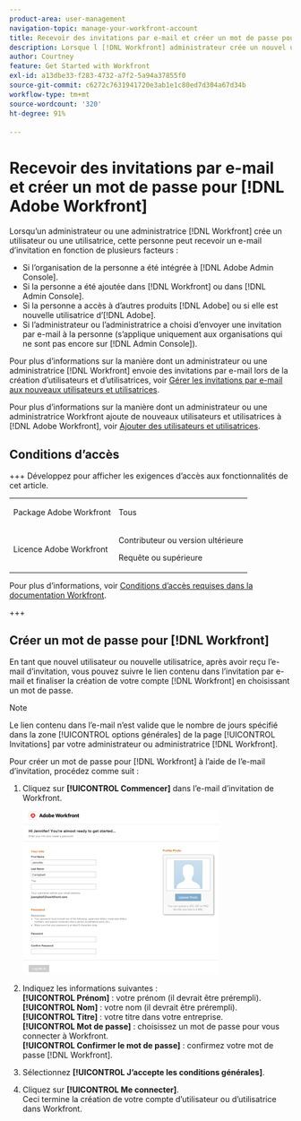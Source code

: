 ```yaml
---
product-area: user-management
navigation-topic: manage-your-workfront-account
title: Recevoir des invitations par e-mail et créer un mot de passe pour  [!DNL Adobe Workfront]
description: Lorsque l [!DNL Workfront] administrateur crée un nouvel utilisateur, celui-ci peut recevoir un e-mail d’invitation qui l’invite à créer un mot de passe.
author: Courtney
feature: Get Started with Workfront
exl-id: a13dbe33-f283-4732-a7f2-5a94a37855f0
source-git-commit: c6272c7631941720e3ab1e1c80ed7d304a67d34b
workflow-type: tm+mt
source-wordcount: '320'
ht-degree: 91%

---
```


# Recevoir des invitations par e-mail et créer un mot de passe pour [!DNL Adobe Workfront]

Lorsqu’un administrateur ou une administratrice [!DNL Workfront] crée un utilisateur ou une utilisatrice, cette personne peut recevoir un e-mail d’invitation en fonction de plusieurs facteurs :

* Si l’organisation de la personne a été intégrée à [!DNL Adobe Admin Console].
* Si la personne a été ajoutée dans [!DNL Workfront] ou dans [!DNL Admin Console].
* Si la personne a accès à d’autres produits [!DNL Adobe] ou si elle est nouvelle utilisatrice d’[!DNL Adobe].
* Si l’administrateur ou l’administratrice a choisi d’envoyer une invitation par e-mail à la personne (s’applique uniquement aux organisations qui ne sont pas encore sur [!DNL Admin Console]).

Pour plus d’informations sur la manière dont un administrateur ou une administratrice [!DNL Workfront] envoie des invitations par e-mail lors de la création d’utilisateurs et d’utilisatrices, voir [Gérer les invitations par e-mail aux nouveaux utilisateurs et utilisatrices](../../../administration-and-setup/manage-workfront/emails/manage-email-invitations.md).

Pour plus d’informations sur la manière dont un administrateur ou une administratrice Workfront ajoute de nouveaux utilisateurs et utilisatrices à [!DNL Adobe Workfront], voir [Ajouter des utilisateurs et utilisatrices](../../../administration-and-setup/add-users/create-and-manage-users/add-users.md).

## Conditions d’accès

+++ Développez pour afficher les exigences d’accès aux fonctionnalités de cet article.

<table style="table-layout:auto"> 
 <col> 
 </col>
 <tbody> 
  <tr> 
   <td>Package Adobe Workfront</td> 
   <td> <p>Tous</p> </td> 
  </tr> 
  <tr> 
   <td>Licence Adobe Workfront</td> 
   <td> 
   <p>Contributeur ou version ultérieure</p>
   <p>Requête ou supérieure</p> </td> 
  </tr> 
 </tbody> 
</table>

Pour plus d’informations, voir [Conditions d’accès requises dans la documentation Workfront](/help/quicksilver/administration-and-setup/add-users/access-levels-and-object-permissions/access-level-requirements-in-documentation.md).

+++

## Créer un mot de passe pour [!DNL Workfront]

En tant que nouvel utilisateur ou nouvelle utilisatrice, après avoir reçu l’e-mail d’invitation, vous pouvez suivre le lien contenu dans l’invitation par e-mail et finaliser la création de votre compte [!DNL Workfront] en choisissant un mot de passe.

>[!NOTE]
>
>Le lien contenu dans l’e-mail n’est valide que le nombre de jours spécifié dans la zone [!UICONTROL options générales] de la page [!UICONTROL Invitations] par votre administrateur ou administratrice [!DNL Workfront].

Pour créer un mot de passe pour [!DNL Workfront] à l’aide de l’e-mail d’invitation, procédez comme suit :

1. Cliquez sur **[!UICONTROL Commencer]** dans l’e-mail d’invitation de Workfront.

   ![Écran nouvel utilisateur ou nouvelle utilisatrice d’une invitation par e-mail](assets/new-user-screen-from-invitation-adobe-350x292.png)

1. Indiquez les informations suivantes :\
   **[!UICONTROL Prénom]** : votre prénom (il devrait être prérempli).\
   **[!UICONTROL Nom]** : votre nom (il devrait être prérempli).\
   **[!UICONTROL Titre]** : votre titre dans votre entreprise.\
   **[!UICONTROL Mot de passe]** : choisissez un mot de passe pour vous connecter à Workfront.\
   **[!UICONTROL Confirmer le mot de passe]** : confirmez votre mot de passe [!DNL Workfront].

1. Sélectionnez **[!UICONTROL J’accepte les conditions générales]**.
1. Cliquez sur **[!UICONTROL Me connecter]**.\
   Ceci termine la création de votre compte d’utilisateur ou d’utilisatrice dans Workfront.
